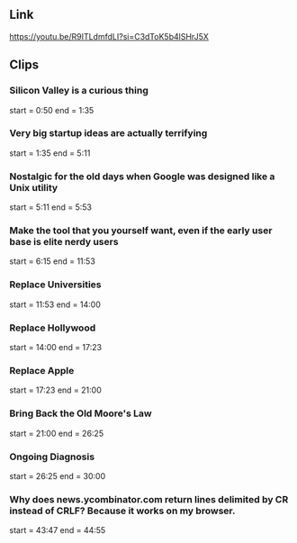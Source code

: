 ## Link
https://youtu.be/R9ITLdmfdLI?si=C3dToK5b4lSHrJ5X

## Clips

### Silicon Valley is a curious thing
start = 0:50
end = 1:35

### Very big startup ideas are actually terrifying
start = 1:35
end = 5:11

### Nostalgic for the old days when Google was designed like a Unix utility
start = 5:11
end = 5:53

### Make the tool that you yourself want, even if the early user base is elite nerdy users
start = 6:15
end = 11:53

### Replace Universities
start = 11:53
end = 14:00

### Replace Hollywood 
start = 14:00
end = 17:23
### Replace Apple
start = 17:23
end = 21:00

### Bring Back the Old Moore's Law
start = 21:00
end = 26:25

### Ongoing Diagnosis
start = 26:25
end = 30:00

### Why does news.ycombinator.com return lines delimited by CR instead of CRLF? Because it works on my browser.
start = 43:47
end = 44:55